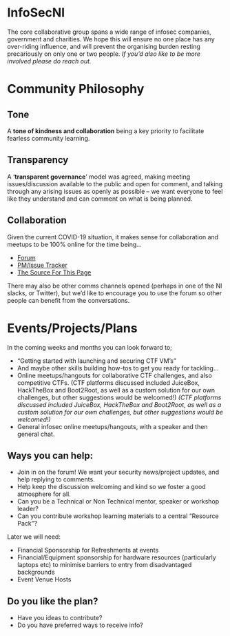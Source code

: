 # InfoSecNI

The core collaborative group spans a wide range of infosec companies, government and charities. We hope this will ensure no one place has any over-riding influence, and will prevent the organising burden resting precariously on only one or two people. *If you’d also like to be more involved please do reach out.*

# Community Philosophy 

## Tone 

A **tone of kindness and collaboration** being a key priority to facilitate fearless community learning.

## Transparency 

A ‘**transparent governance**’ model was agreed, making meeting issues/discussion available to the public and open for comment, and talking through any arising issues as openly as possible – we want everyone to feel like they understand and can comment on what is being planned.

## Collaboration

Given the current COVID-19  situation, it makes sense for collaboration and meetups to be 100% online for the time being...

* [Forum](https://discourse.farsetlabs.org.uk/c/events/infosecni/9)
* [PM/Issue Tracker](https://github.com/orgs/FarsetLabs/projects/2)
* [The Source For This Page](https://github.com/FarsetLabs/InfoSecNI)

There may also be other comms channels opened (perhaps in one of the NI slacks, or Twitter), but we’d like to encourage you to use the forum so other people can benefit from the conversations.

# Events/Projects/Plans

In the coming weeks and months you can look forward to;
*	“Getting started with launching and securing CTF VM’s”
*	And maybe other skills building how-tos to get you ready for tackling…
*	Online meetups/hangouts for collaborative CTF challenges, and also competitive CTFs.
(CTF platforms discussed included JuiceBox, HackTheBox and Boot2Root, as well as a custom solution for our own challenges, but other suggestions would be welcomed!)
	*(CTF platforms discussed included JuiceBox, HackTheBox and Boot2Root, as well as a custom solution for our own challenges, but other suggestions would be welcomed!)*
*	General infosec online meetups/hangouts, with a speaker and then general chat.

## Ways you can help:
*	Join in on the forum! We want your security news/project updates, and help replying to comments.
*	Help keep the discussion welcoming and kind so we foster a good atmosphere for all.
*	Can you be a Technical or Non Technical mentor, speaker or workshop leader?
*	Can you contribute workshop learning materials to a central “Resource Pack”?

Later we will need:
*	Financial Sponsorship for Refreshments at events
*	Financial/Equipment sponsorship for hardware resources (particularly laptops etc) to minimise barriers to entry from disadvantaged backgrounds
*	Event Venue Hosts

## Do you like the plan?
* Have you ideas to contribute?
* Do you have preferred ways to receive info?



